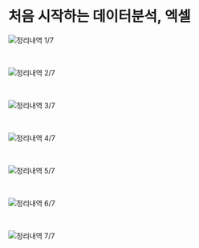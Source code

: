# 처음 시작하는 데이터분석, 엑셀


![정리내역 1/7](./img/7005_1.jpg)

<br>

![정리내역 2/7](./img/7005_2.jpg)

<br>

![정리내역 3/7](./img/7005_3.jpg)

<br>

![정리내역 4/7](./img/7005_4.jpg)

<br>

![정리내역 5/7](./img/7005_5.jpg)

<br>

![정리내역 6/7](./img/7005_6.jpg)

<br>

![정리내역 7/7](./img/7005_7.jpg)

